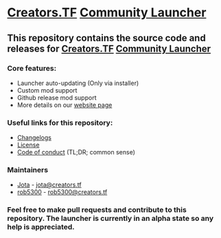 # [Creators.TF](https://creators.tf) [Community Launcher](https://creators.tf/launcher)

## This repository contains the source code and releases for [Creators.TF](https://creators.tf) [Community Launcher](https://creators.tf/launcher)

### Core features:
* Launcher auto-updating (Only via installer)
* Custom mod support
* Github release mod support
* More details on our [website page](https://creators.tf/launcher)

### Useful links for this repository:
* [Changelogs](https://github.com/ampersoftware/Creators.TF-Community-Launcher/blob/master/changelog.md)
* [License](https://github.com/ampersoftware/Creators.TF-Community-Launcher/blob/master/LICENSE)
* [Code of conduct](https://github.com/ampersoftware/Creators.TF-Community-Launcher/blob/master/CODE_OF_CONDUCT.md) (TL;DR; common sense)

### Maintainers
* [Jota](https://github.com/jota11) - jota@creators.tf
* [rob5300](https://github.com/rob5300) - rob5300@creators.tf

### Feel free to make pull requests and contribute to this repository. The launcher is currently in an alpha state so any help is appreciated.
